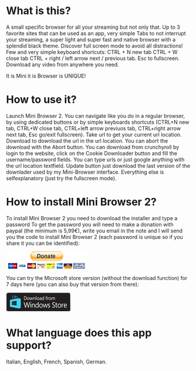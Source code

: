 # What is this?

A small specific browser for all your streaming but not only that.
Up to 3 favorite sites that can be used as an app, very simple Tabs to not interrupt your streaming, a super light and super fast and native browser with a splendid black theme.
Discover full screen mode to avoid all distractions!
Few and very simple keyboard shortcuts: CTRL + N new tab CTRL + W close tab CTRL + right / left arrow next / previous tab.
Esc to fullscreen.
Download any video from anywhere you need.

It is Mini it is Browser is UNIQUE!

# How to use it?

Launch Mini Browser 2. 
You can navigate like you do in a regular browser, by using dedicated buttons or by simple keyboards shortcuts (CTRL+N new tab, CTRL+W close tab, CTRL+left arrow previuos tab, CTRL+right arrow next tab, Esc go/exit fullscreen). 
Take url to get your current url location. 
Download to download the url in the url location. 
You can abort the download with the Abort button. 
You can download from crunchyroll by login to the website, click on the Cookie Downloader button and fill the username/password fields. 
You can type urls or just google anything with the url location textfield. 
Update button just download the last version of the downlader used by my Mini-Browser interface.
Everything else is selfexplanatory (just try the fullscreen mode).

# How to install Mini Browser 2?

To install Mini Browser 2 you need to download the installer and type a password
To get the password you will need to make a donation with paypal (the minimum is 5,99€), 
write you email in the note and I will send you the code to install Mini Browser 2 (each password is unique so if you share it you can be identified): 

<a href="https://www.paypal.com/donate?hosted_button_id=QJBK2R2Q3Z28U">
  <img src="https://raw.githubusercontent.com/federicorosso1993/Mini-Browser-2.0/master/paypal-donate-button.png" alt="Donate with PayPal" />
</a>

You can try the Microsoft store version (without the download function) for 7 days here (you can also buy that version from there):

<a href="https://www.microsoft.com/store/apps/9NWHW0ZJ1CS1">
  <img src="https://raw.githubusercontent.com/federicorosso1993/Mini-Browser-2.0/master/microsoft-store-button.jpg" alt="Download from Microsoft Store" />
</a>

# What language does this app support?

Italian, English, French, Spanish, German.